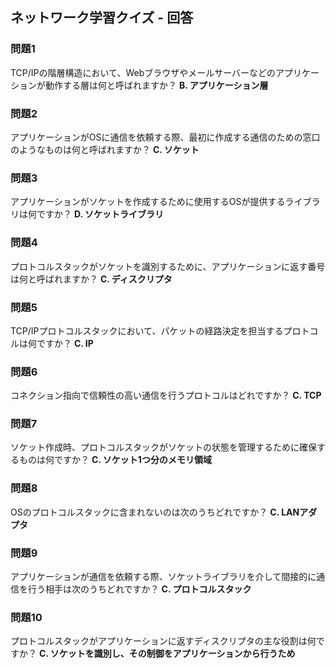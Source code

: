 ## ネットワーク学習クイズ - 回答

### 問題1
TCP/IPの階層構造において、Webブラウザやメールサーバーなどのアプリケーションが動作する層は何と呼ばれますか？
**B. アプリケーション層**

### 問題2
アプリケーションがOSに通信を依頼する際、最初に作成する通信のための窓口のようなものは何と呼ばれますか？
**C. ソケット**

### 問題3
アプリケーションがソケットを作成するために使用するOSが提供するライブラリは何ですか？
**D. ソケットライブラリ**

### 問題4
プロトコルスタックがソケットを識別するために、アプリケーションに返す番号は何と呼ばれますか？
**C. ディスクリプタ**

### 問題5
TCP/IPプロトコルスタックにおいて、パケットの経路決定を担当するプロトコルは何ですか？
**C. IP**

### 問題6
コネクション指向で信頼性の高い通信を行うプロトコルはどれですか？
**C. TCP**

### 問題7
ソケット作成時、プロトコルスタックがソケットの状態を管理するために確保するものは何ですか？
**C. ソケット1つ分のメモリ領域**

### 問題8
OSのプロトコルスタックに含まれないのは次のうちどれですか？
**C. LANアダプタ**

### 問題9
アプリケーションが通信を依頼する際、ソケットライブラリを介して間接的に通信を行う相手は次のうちどれですか？
**C. プロトコルスタック**

### 問題10
プロトコルスタックがアプリケーションに返すディスクリプタの主な役割は何ですか？
**C. ソケットを識別し、その制御をアプリケーションから行うため**